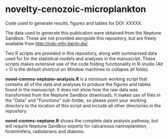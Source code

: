# novelty-cenozoic-microplankton

Code used to generate results, figures and tables for DOI: XXXXX.

The data used to generate this publication were obtained from the Neptune Sandbox. These are not provided alongside this repository, but are freely available from http://nsb-mfn-berlin.de/.

Two R scripts are provided in this repository, along with summarised data used for for the statistical models and analyses in the manuscript. These scripts makes extensive use of the code folding functionality in R-studio (Alt + O is the default shortcut on Window machines to collapse all folds).

**novel-comms-neptune-analysis.R** is a minimum working script that contains all of the data and analyses to produce the figures and tables found in the manuscript. It does not show how the raw data was transformed from the Neptune Sandbox downloads. It makes use of files in the "Data" and "Functions" sub-folder, so please point your working directory to the location of this script and include all other directories in the repository.

**novel-comms-neptune.R** shows the complete data analysis pathway, but will require Neptune Sandbox exports for calcareous nannoplankton, foraminifera, radiolarians and diatoms.
